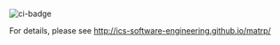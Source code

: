 ![ci-badge](https://github.com/ics-software-engineering/matrp/workflows/ci-matrp/badge.svg)

For details, please see http://ics-software-engineering.github.io/matrp/
